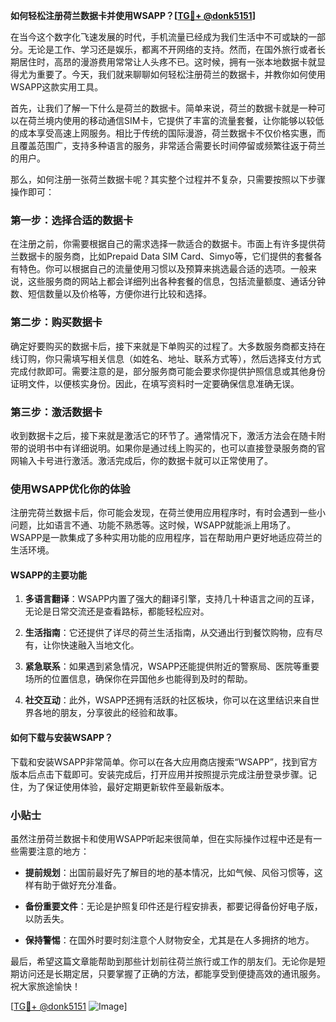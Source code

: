 **如何轻松注册荷兰数据卡并使用WSAPP？[[TG💪+ @donk5151](https://t.me/s/donk5151)]**

在当今这个数字化飞速发展的时代，手机流量已经成为我们生活中不可或缺的一部分。无论是工作、学习还是娱乐，都离不开网络的支持。然而，在国外旅行或者长期居住时，高昂的漫游费用常常让人头疼不已。这时候，拥有一张本地数据卡就显得尤为重要了。今天，我们就来聊聊如何轻松注册荷兰的数据卡，并教你如何使用WSAPP这款实用工具。

首先，让我们了解一下什么是荷兰的数据卡。简单来说，荷兰的数据卡就是一种可以在荷兰境内使用的移动通信SIM卡，它提供了丰富的流量套餐，让你能够以较低的成本享受高速上网服务。相比于传统的国际漫游，荷兰数据卡不仅价格实惠，而且覆盖范围广，支持多种语言的服务，非常适合需要长时间停留或频繁往返于荷兰的用户。

那么，如何注册一张荷兰数据卡呢？其实整个过程并不复杂，只需要按照以下步骤操作即可：

### 第一步：选择合适的数据卡

在注册之前，你需要根据自己的需求选择一款适合的数据卡。市面上有许多提供荷兰数据卡的服务商，比如Prepaid Data SIM Card、Simyo等，它们提供的套餐各有特色。你可以根据自己的流量使用习惯以及预算来挑选最合适的选项。一般来说，这些服务商的网站上都会详细列出各种套餐的信息，包括流量额度、通话分钟数、短信数量以及价格等，方便你进行比较和选择。

### 第二步：购买数据卡

确定好要购买的数据卡后，接下来就是下单购买的过程了。大多数服务商都支持在线订购，你只需填写相关信息（如姓名、地址、联系方式等），然后选择支付方式完成付款即可。需要注意的是，部分服务商可能会要求你提供护照信息或其他身份证明文件，以便核实身份。因此，在填写资料时一定要确保信息准确无误。

### 第三步：激活数据卡

收到数据卡之后，接下来就是激活它的环节了。通常情况下，激活方法会在随卡附带的说明书中有详细说明。如果你是通过线上购买的，也可以直接登录服务商的官网输入卡号进行激活。激活完成后，你的数据卡就可以正常使用了。

### 使用WSAPP优化你的体验

注册完荷兰数据卡后，你可能会发现，在荷兰使用应用程序时，有时会遇到一些小问题，比如语言不通、功能不熟悉等。这时候，WSAPP就能派上用场了。WSAPP是一款集成了多种实用功能的应用程序，旨在帮助用户更好地适应荷兰的生活环境。

#### WSAPP的主要功能

1. **多语言翻译**：WSAPP内置了强大的翻译引擎，支持几十种语言之间的互译，无论是日常交流还是查看路标，都能轻松应对。
   
2. **生活指南**：它还提供了详尽的荷兰生活指南，从交通出行到餐饮购物，应有尽有，让你快速融入当地文化。

3. **紧急联系**：如果遇到紧急情况，WSAPP还能提供附近的警察局、医院等重要场所的位置信息，确保你在异国他乡也能得到及时的帮助。

4. **社交互动**：此外，WSAPP还拥有活跃的社区板块，你可以在这里结识来自世界各地的朋友，分享彼此的经验和故事。

#### 如何下载与安装WSAPP？

下载和安装WSAPP非常简单。你可以在各大应用商店搜索“WSAPP”，找到官方版本后点击下载即可。安装完成后，打开应用并按照提示完成注册登录步骤。记住，为了保证使用体验，最好定期更新软件至最新版本。

### 小贴士

虽然注册荷兰数据卡和使用WSAPP听起来很简单，但在实际操作过程中还是有一些需要注意的地方：

- **提前规划**：出国前最好先了解目的地的基本情况，比如气候、风俗习惯等，这样有助于做好充分准备。
  
- **备份重要文件**：无论是护照复印件还是行程安排表，都要记得备份好电子版，以防丢失。

- **保持警惕**：在国外时要时刻注意个人财物安全，尤其是在人多拥挤的地方。

最后，希望这篇文章能帮助到那些计划前往荷兰旅行或工作的朋友们。无论你是短期访问还是长期定居，只要掌握了正确的方法，都能享受到便捷高效的通讯服务。祝大家旅途愉快！

[[TG💪+ @donk5151](https://t.me/s/donk5151) ![Image](https://i.postimg.cc/rwNCRYN7/Snipaste-2025-04-30-17-27-05.png)]
